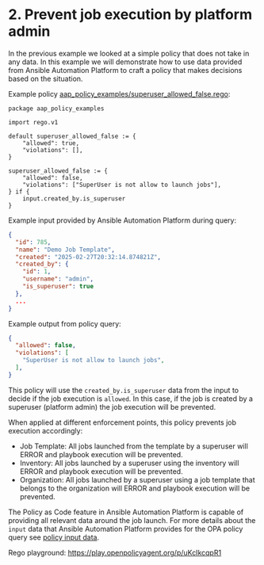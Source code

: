 # 2. Prevent job execution by platform admin

In the previous example we looked at a simple policy that does not take in any data. In this example we will demonstrate how to use data provided from Ansible Automation Platform to craft a policy that makes decisions based on the situation.


Example policy [aap_policy_examples/superuser_allowed_false.rego](aap_policy_examples/superuser_allowed_false.rego):

```rego
package aap_policy_examples

import rego.v1

default superuser_allowed_false := {
	"allowed": true,
	"violations": [],
}

superuser_allowed_false := {
	"allowed": false,
	"violations": ["SuperUser is not allow to launch jobs"],
} if {
	input.created_by.is_superuser
}
```

Example input provided by Ansible Automation Platform during query:

```json
{
  "id": 785,
  "name": "Demo Job Template",
  "created": "2025-02-27T20:32:14.874821Z",
  "created_by": {
    "id": 1,
    "username": "admin",
    "is_superuser": true
  },
  ...
}
```

Example output from policy query:

```json
{
  "allowed": false,
  "violations": [
    "SuperUser is not allow to launch jobs",
  ],
}
```

This policy will use the `created_by.is_superuser` data from the input to decide if the job execution is `allowed`. In this case, if the job is created by a superuser (platform admin) the job execution will be prevented.

When applied at different enforcement points, this policy prevents job execution accordingly:

- Job Template: All jobs launched from the template by a superuser will ERROR and playbook execution will be prevented.
- Inventory: All jobs launched by a superuser using the inventory will ERROR and playbook execution will be prevented.
- Organization: All jobs launched by a superuser using a job template that belongs to the organization will ERROR and playbook execution will be prevented.

The Policy as Code feature in Ansible Automation Platform is capable of providing all relevant data around the job launch. For more details about the `input` data that Ansible Automation Platform provides for the OPA policy query see [policy input data](POLICY_OUTPUT_DATA.md).

Rego playground: https://play.openpolicyagent.org/p/uKcIkcqpR1
